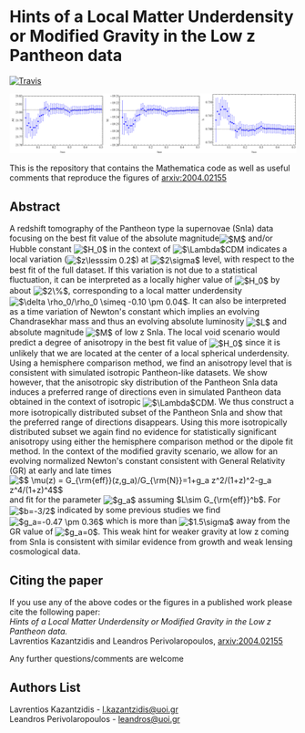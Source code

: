 # Hints of a Local Matter Underdensity or Modified Gravity in the Low z Pantheon data
[![Travis](https://img.shields.io/badge/language-Mathematica-green.svg)]()

<p align="center">
<img src="fig_front.png" width="900" title="Figure_1" />
</p>

This is the repository that contains the Mathematica code as well as useful comments that reproduce the figures of [arxiv:2004.02155](https://arxiv.org/pdf/2004.02155.pdf)

## Abstract 
A redshift tomography of the Pantheon type Ia supernovae (SnIa) data focusing on the best fit value of the absolute magnitude<img src="http://www.sciweavers.org/tex2img.php?eq=%24M%24&bc=White&fc=Black&im=jpg&fs=12&ff=arev&edit=0" align="center" border="0" alt="$M$" width="17" height="14" /> and/or Hubble constant <img src="http://www.sciweavers.org/tex2img.php?eq=%24H_0%24&bc=White&fc=Black&im=jpg&fs=12&ff=arev&edit=0" align="center" border="0" alt="$H_0$" width="22" height="17" /> in the context of <img src="http://www.sciweavers.org/tex2img.php?eq=%24%5CLambda%24CDM&bc=White&fc=Black&im=jpg&fs=12&ff=arev&edit=0" align="center" border="0" alt="$\Lambda$CDM" width="53" height="14" /> indicates a local variation (<img src="http://www.sciweavers.org/tex2img.php?eq=%24z%5Clesssim%200.2%24&bc=White&fc=Black&im=jpg&fs=12&ff=arev&edit=0" align="center" border="0" alt="$z\lesssim 0.2$" width="56" height="18" />) at <img src="http://www.sciweavers.org/tex2img.php?eq=%242%5Csigma%24&bc=White&fc=Black&im=jpg&fs=12&ff=arev&edit=0" align="center" border="0" alt="$2\sigma$" width="26" height="14" /> level, with respect to the best fit of the full dataset. If this variation is not due to a statistical fluctuation, it can be interpreted as a locally higher value of <img src="http://www.sciweavers.org/tex2img.php?eq=%24H_0%24&bc=White&fc=Black&im=jpg&fs=12&ff=arev&edit=0" align="center" border="0" alt="$H_0$" width="22" height="17" /> by about <img src="http://www.sciweavers.org/tex2img.php?eq=%242%5C%25%24&bc=White&fc=Black&im=jpg&fs=12&ff=arev&edit=0" align="center" border="0" alt="$2\%$" width="29" height="14" />, corresponding to a local matter underdensity <img src="http://www.sciweavers.org/tex2img.php?eq=%24%5Cdelta%20%5Crho_0%2F%5Crho_0%20%5Csimeq%20-0.10%20%5Cpm%200.04%24&bc=White&fc=Black&im=jpg&fs=12&ff=arev&edit=0" align="center" border="0" alt="$\delta \rho_0/\rho_0 \simeq -0.10 \pm 0.04$" width="192" height="19" />. It can also be interpreted as a time variation of Newton's constant which implies an evolving Chandrasekhar mass and thus an evolving absolute luminosity <img src="http://www.sciweavers.org/tex2img.php?eq=%24L%24&bc=White&fc=Black&im=jpg&fs=12&ff=arev&edit=0" align="center" border="0" alt="$L$" width="11" height="14" /> and absolute magnitude <img src="http://www.sciweavers.org/tex2img.php?eq=%24M%24&bc=White&fc=Black&im=jpg&fs=12&ff=arev&edit=0" align="center" border="0" alt="$M$" width="17" height="14" /> of low z SnIa. The local void scenario would predict a degree of anisotropy in the best fit value of <img src="http://www.sciweavers.org/tex2img.php?eq=%24H_0%24&bc=White&fc=Black&im=jpg&fs=12&ff=arev&edit=0" align="center" border="0" alt="$H_0$" width="22" height="17" /> since it is unlikely that we are located at the center of a local spherical underdensity. Using a hemisphere comparison method, we find an anisotropy level that is consistent with simulated isotropic Pantheon-like datasets. We show however, that the anisotropic sky distribution of the Pantheon SnIa data induces a preferred range of directions even in simulated Pantheon data obtained in the context of isotropic <img src="http://www.sciweavers.org/tex2img.php?eq=%24%5CLambda%24CDM&bc=White&fc=Black&im=jpg&fs=12&ff=arev&edit=0" align="center" border="0" alt="$\Lambda$CDM" width="53" height="14" />. We thus construct a more isotropically distributed subset of the Pantheon SnIa and show that the preferred range of directions disappears. Using this more isotropically distributed subset we again find no evidence for statistically significant anisotropy using either the hemisphere comparison method or the dipole fit method. In the context of the modified gravity scenario, we allow for an evolving normalized Newton's constant consistent with General Relativity (GR) at early and late times<img src="http://www.sciweavers.org/tex2img.php?eq=%24%24%20%5Cmu%28z%29%20%3D%20G_%7B%5Crm%7Beff%7D%7D%28z%2Cg_a%29%2FG_%7B%5Crm%7BN%7D%7D%3D1%2Bg_a%20z%5E2%2F%281%2Bz%29%5E2-g_a%20z%5E4%2F%281%2Bz%29%5E4%24%24&bc=White&fc=Black&im=jpg&fs=12&ff=arev&edit=0" align="center" border="0" alt="$$ \mu(z) = G_{\rm{eff}}(z,g_a)/G_{\rm{N}}=1+g_a z^2/(1+z)^2-g_a z^4/(1+z)^4$$" width="464" height="22" /> and fit for the parameter <img src="http://www.sciweavers.org/tex2img.php?eq=%24g_a%24&bc=White&fc=Black&im=jpg&fs=12&ff=arev&edit=0" align="center" border="0" alt="$g_a$" width="24" height="17" /> assuming $L\sim G_{\rm{eff}}^b$. For <img src="http://www.sciweavers.org/tex2img.php?eq=%24b%3D-3%2F2%24&bc=White&fc=Black&im=jpg&fs=12&ff=arev&edit=0" align="center" border="0" alt="$b=-3/2$" width="60" height="17" /> indicated by some previous studies we find <img src="http://www.sciweavers.org/tex2img.php?eq=%24g_a%3D-0.47%20%5Cpm%200.36%24&bc=White&fc=Black&im=jpg&fs=12&ff=arev&edit=0" align="center" border="0" alt="$g_a=-0.47 \pm 0.36$" width="154" height="19" /> which is more than <img src="http://www.sciweavers.org/tex2img.php?eq=%241.5%5Csigma%24&bc=White&fc=Black&im=jpg&fs=12&ff=arev&edit=0" align="center" border="0" alt="$1.5\sigma$" width="42" height="14" /> away from the GR value of <img src="http://www.sciweavers.org/tex2img.php?eq=%24g_a%3D0%24&bc=White&fc=Black&im=jpg&fs=12&ff=arev&edit=0" align="center" border="0" alt="$g_a=0$" width="54" height="19" />. This weak hint for weaker gravity at low z coming from SnIa is consistent with similar evidence from growth and weak lensing cosmological data.

## Citing the paper 
If you use any of the above codes or the figures in a published work please cite the following paper:
<br>*Hints of a Local Matter Underdensity or Modified Gravity in the Low z Pantheon data.*
<br>Lavrentios Kazantzidis and Leandros Perivolaropoulos, [arxiv:2004.02155](https://arxiv.org/pdf/2004.02155.pdf)

Any further questions/comments are welcome


## Authors List
Lavrentios Kazantzidis - <l.kazantzidis@uoi.gr>
<br>Leandros Perivolaropoulos - <leandros@uoi.gr>

